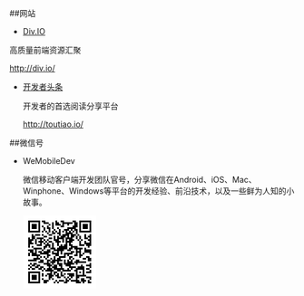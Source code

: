 ##网站

* [Div.IO](http://div.io/)
  
 高质量前端资源汇聚

 http://div.io/
 
* [开发者头条](http://toutiao.io/)
  
  开发者的首选阅读分享平台
  
  http://toutiao.io/


##微信号

* WeMobileDev 

  微信移动客户端开发团队官号，分享微信在Android、iOS、Mac、Winphone、Windows等平台的开发经验、前沿技术，以及一些鲜为人知的小故事。
  
  ![](pics/WeMobileDev.png)